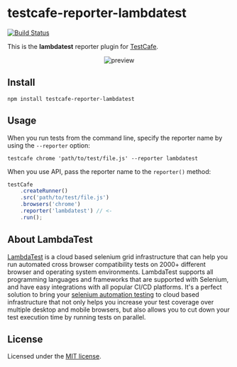 # testcafe-reporter-lambdatest
[![Build Status](https://travis-ci.org/Shahnawaz-Sk/testcafe-reporter-lambdatest.svg)](https://travis-ci.org/Shahnawaz-Sk/testcafe-reporter-lambdatest)

This is the **lambdatest** reporter plugin for [TestCafe](http://devexpress.github.io/testcafe).

<p align="center">
    <img src="https://raw.github.com/Shahnawaz-Sk/testcafe-reporter-lambdatest/master/media/preview.png" alt="preview" />
</p>

## Install

```
npm install testcafe-reporter-lambdatest
```

## Usage

When you run tests from the command line, specify the reporter name by using the `--reporter` option:

```
testcafe chrome 'path/to/test/file.js' --reporter lambdatest
```


When you use API, pass the reporter name to the `reporter()` method:

```js
testCafe
    .createRunner()
    .src('path/to/test/file.js')
    .browsers('chrome')
    .reporter('lambdatest') // <-
    .run();
```

## About LambdaTest

[LambdaTest](https://www.lambdatest.com/) is a cloud based selenium grid infrastructure that can help you run automated cross browser compatibility tests on 2000+ different browser and operating system environments. LambdaTest supports all programming languages and frameworks that are supported with Selenium, and have easy integrations with all popular CI/CD platforms. It's a perfect solution to bring your [selenium automation testing](https://www.lambdatest.com/selenium-automation) to cloud based infrastructure that not only helps you increase your test coverage over multiple desktop and mobile browsers, but also allows you to cut down your test execution time by running tests on parallel.

## License

Licensed under the [MIT license](./LICENSE).
